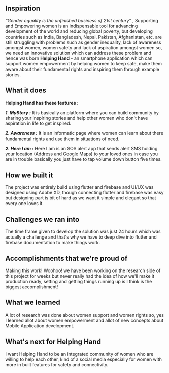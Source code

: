 ## Inspiration

_“Gender equality is the unfinished business of 21st century”_ , Supporting and Empowering women is an indispensable tool for advancing development of the world and reducing global poverty, but developing countries such as India, Bangladesh, Nepal, Pakistan, Afghanistan, etc. are still struggling with problems such as gender inequality, lack of awareness amongst women, women safety and lack of aspiration amongst women so, we need an innovative solution which can address these problem and hence was born **Helping Hand** - an smartphone application which can support women empowerment by helping women to keep safe, make them aware about their fundamental rights and inspiring them through example stories.


## What it does

**Helping Hand has these features :**

_**1. MyStory :**_ It is basically an platform where you can build community by sharing your inspiring stories and help other women who don't have aspiration in life to get inspired.

_**2. Awareness :**_ It is an informatic page where women can learn about there fundamental rights and use them in situations of need.

_**2. Here I am :**_ Here I am is an SOS alert app that sends alert SMS holding your location (Address and Google Maps) to your loved ones in case you are in trouble basically you just have to tap volume down button five times.


## How we built it

The project was entirely build using flutter and firebase and UI/UX was designed using Adobe XD, though connecting flutter and firebase was easy but designing part is bit of hard as we want it simple and elegant so that every one loves it.

## Challenges we ran into

The time frame given to develop the solution was just 24 hours which was actually a challenge and that's why we have to deep dive into flutter and firebase documentation to make things work.

## Accomplishments that we're proud of

Making this work! Woohoo! we have been working on the research side of this project for weeks but never really had the idea of how we'll make it production ready, setting and getting things running up is I think is the biggest accomplishment!

## What we learned

A lot of research was done about women support and women rights so, yes I learned allot about women empowerment and allot of new concepts about Mobile Application development.

## What's next for Helping Hand

I want Helping Hand to be an integrated community of women who are willing to help each other, kind of a social media especially for women with more in built features for safety and connectivity.
